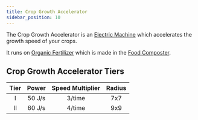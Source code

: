 ```yaml
---
title: Crop Growth Accelerator
sidebar_position: 10
---
```


The Crop Growth Accelerator is an [Electric Machine](../Electric-Machines.md) which accelerates the growth speed of your crops.  

It runs on [Organic Fertilizer](../../Miscellaneous-Items/Miscellaneous-Items.md) which is made in the [Food Composter](Food-Composter.md).

## Crop Growth Accelerator Tiers

| Tier | Power   | Speed Multiplier | Radius |
| :--: | :-----: | :--------------: | :----: |
| I    | 50 J/s  | 3/time           | 7x7    |
| II   | 60 J/s  | 4/time           | 9x9    |
